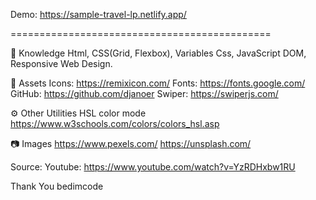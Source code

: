 Demo: https://sample-travel-lp.netlify.app/


=============================================

📖 Knowledge
Html, CSS(Grid, Flexbox), Variables Css, JavaScript DOM, Responsive Web Design.

📁 Assets 
Icons: https://remixicon.com/
Fonts: https://fonts.google.com/
GitHub: https://github.com/djanoer
Swiper: https://swiperjs.com/

⚙️ Other Utilities
HSL color mode
https://www.w3schools.com/colors/colors_hsl.asp

📷 Images
https://www.pexels.com/
https://unsplash.com/

Source: 
Youtube: https://www.youtube.com/watch?v=YzRDHxbw1RU

Thank You bedimcode


